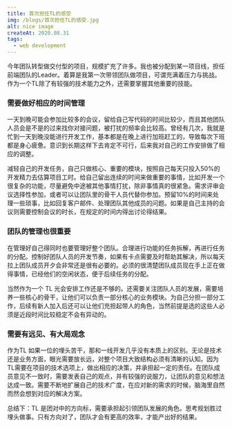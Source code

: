 ```yaml
---
title: 首次担任TL的感受
img: /blogs/首次担任TL的感受.jpg
alt: nice image
createAt: 2020.08.31
tags: 
  - web development
---
```


今年团队转型做交付型的项目，规模扩充了许多。我也被分配到某一项目线，担任前端团队的Leader。着算是我第一次带领团队做项目，可谓充满着压力与挑战。作为一个TL除了有较强的技术能力之外，还需要掌握其他重要的技能。

### 需要做好相应的时间管理
一天到晚可能会参加比较多的会议，留给自己写代码的时间比较少，而且其他团队人员会是不是的过来找你对接问题，被打扰的频率会比较高。曾经有几次，我就是忙到一天到晚没能进行开发工作，基本都是在晚上进行加班赶工的，导致每次下班都是身心疲惫。意识到长期这样下去肯定不可行，后来我对自己的工作安排做了相应的调整。

减轻自己的开发任务，自己只做核心、重要的模块，按照自己每天只投入50%的开发精力去估算项目工时。给自己留出连续的时间来做重要的事情，比如开发一个很复杂的功能，尽量避免中途被其他事情打扰，除非事情真的很紧急。需求评审会议选择性参加，或者可以让团队里的骨干人员代替你参加。预留10%的时间来处理一些琐事，比如回复客户邮件、处理团队其他成员的问题。如果是自己主持的会议则需要控制会议的时长，在规定的时间内得出讨论得结果。


### 团队的管理也很重要
在管理好自己得同时也要管理好整个团队。合理进行功能的任务拆解，再进行任务的分配。控制好团队人员的开发节奏，如果有卡点需要及时帮助其解决，所以每天拉上团队成员开夕会非常还是很有必要的。必须的很清楚团队成员现在手上正在做得事情，已经他们的空闲状态，便于后续任务的分配。

当然作为一个 TL 光会安排工作还是不够的。还需要关注团队人员的发展，需要培养一些核心的骨干，让他们可以负责一部分核心的业务模块。为自己分担一部分工作，后续有新人加入后还可以让他们充担起带人的角色，当然前提是选的这些人必须是近段时间比较稳定不会有异动的。

### 需要有远见、有大局观念
作为TL 如果一位的埋头苦干，那和一线开发几乎没有本质上的区别。无论是技术还是业务方面，眼光需要放长远，对整个项目大致结构必须有清晰的认知。因为TL需要在项目的技术选项上，做出相应的决策，并承担起一定的责任。在团队成员意见不一致时，需要发表自己的观点，并有较强的说服力，让团队的意见和想法达成一致。需要不断地扩展自己的技术广度，在应对新的需求的时候，脑海里自然而然会想到对应的解决方案。


总结下：TL 是团对中的方向标，需要承担起引领团队发展的角色。思考规划胜过埋头做事。只有方向对了，团队才会有更高的效率，才能产出好的结果。
